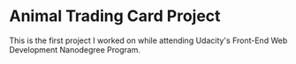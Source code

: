 # Animal Trading Card Project
This is the first project I worked on while attending Udacity's Front-End Web Development Nanodegree Program.
